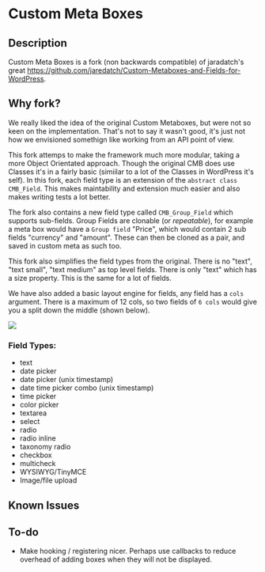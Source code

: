 # Custom Meta Boxes

## Description

Custom Meta Boxes is a fork (non backwards compatible) of jaradatch's great https://github.com/jaredatch/Custom-Metaboxes-and-Fields-for-WordPress. 

## Why fork?

We really liked the idea of the original Custom Metaboxes, but were not so keen on the implementation. That's not to say it wasn't good, it's just not how we envisioned somethign like working from an API point of view.

This fork attemps to make the framework much more modular, taking a more Object Orientated approach. Though the original CMB does use Classes it's in a fairly basic (simiilar to a lot of the Classes in WordPress it's self). In this fork, each field type is an extension of the `abstract class` `CMB_Field`. This makes maintability and extension much easier and also makes writing tests a lot better.

The fork also contains a new field type called `CMB_Group_Field` which supports sub-fields. Group Fields are clonable (or _repeatable_), for example a meta box would have a `Group field` "Price", which would contain 2 sub fields "currency" and "amount". These can then be cloned as a pair, and saved in custom meta as such too.

This fork also simplifies the field types from the original. There is no "text", "text small", "text medium" as top level fields. There is only "text" which has a size property. This is the same for a lot of fields.

We have also added a basic layout engine for fields, any field has a `cols` argument. There is a maximum of 12 cols, so two fields of `6 cols` would give you a split down the middle (shown below).

![](https://dl.dropbox.com/u/238502/Captured/2YKcQ.png)

### Field Types:
* text
* date picker
* date picker (unix timestamp)
* date time picker combo (unix timestamp)
* time picker
* color picker
* textarea
* select
* radio 
* radio inline
* taxonomy radio
* checkbox
* multicheck
* WYSIWYG/TinyMCE
* Image/file upload

## Known Issues

## To-do
* Make hooking / registering nicer. Perhaps use callbacks to reduce overhead of adding boxes when they will not be displayed.
